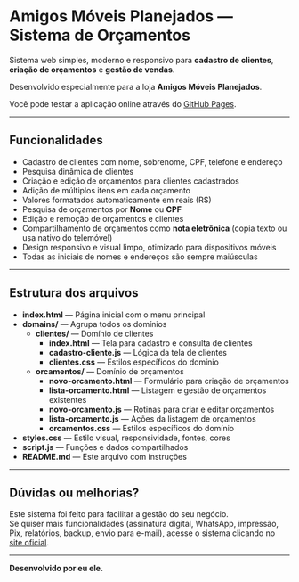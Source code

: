 # Amigos Móveis Planejados — Sistema de Orçamentos

Sistema web simples, moderno e responsivo para **cadastro de clientes**, **criação de orçamentos** e **gestão de vendas**.

Desenvolvido especialmente para a loja **Amigos Móveis Planejados**.

Você pode testar a aplicação online através do [GitHub Pages](https://joaonascimentobr.github.io/SistemaDeOrcamento/index.html).

---

## Funcionalidades

- Cadastro de clientes com nome, sobrenome, CPF, telefone e endereço
- Pesquisa dinâmica de clientes
- Criação e edição de orçamentos para clientes cadastrados
- Adição de múltiplos itens em cada orçamento
- Valores formatados automaticamente em reais (R$)
- Pesquisa de orçamentos por **Nome** ou **CPF**
- Edição e remoção de orçamentos e clientes
- Compartilhamento de orçamentos como **nota eletrônica** (copia texto ou usa nativo do telemóvel)
- Design responsivo e visual limpo, otimizado para dispositivos móveis
- Todas as iniciais de nomes e endereços são sempre maiúsculas

---

## Estrutura dos arquivos

- **index.html** — Página inicial com o menu principal
- **domains/** — Agrupa todos os domínios
  - **clientes/** — Domínio de clientes
    - **index.html** — Tela para cadastro e consulta de clientes
    - **cadastro-cliente.js** — Lógica da tela de clientes
    - **clientes.css** — Estilos específicos do domínio
  - **orcamentos/** — Domínio de orçamentos
    - **novo-orcamento.html** — Formulário para criação de orçamentos
    - **lista-orcamento.html** — Listagem e gestão de orçamentos existentes
    - **novo-orcamento.js** — Rotinas para criar e editar orçamentos
    - **lista-orcamento.js** — Ações da listagem de orçamentos
    - **orcamentos.css** — Estilos específicos do domínio
- **styles.css** — Estilo visual, responsividade, fontes, cores
- **script.js** — Funções e dados compartilhados
- **README.md** — Este arquivo com instruções

---

## Dúvidas ou melhorias?

Este sistema foi feito para facilitar a gestão do seu negócio.  
Se quiser mais funcionalidades (assinatura digital, WhatsApp, impressão, Pix, relatórios, backup, envio para e-mail), acesse o sistema clicando no [site oficial](https://exemplo.com).

---

**Desenvolvido por eu ele.**  

